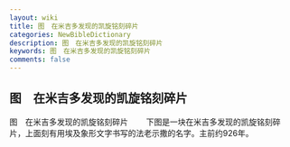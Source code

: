 ```yaml
---
layout: wiki
title: 图　在米吉多发现的凯旋铭刻碎片
categories: NewBibleDictionary
description: 图　在米吉多发现的凯旋铭刻碎片
keywords: 图　在米吉多发现的凯旋铭刻碎片
comments: false
---
```


## 图　在米吉多发现的凯旋铭刻碎片



图　在米吉多发现的凯旋铭刻碎片
　　下图是一块在米吉多发现的凯旋铭刻碎片，上面刻有用埃及象形文字书写的法老示撒的名字。主前约926年。




